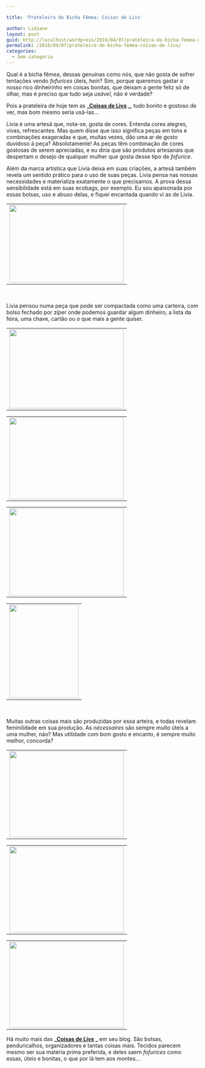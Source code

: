 ```yaml
---

title: 'Prateleira do Bicha Fêmea: Coisas de Livs'

author: Lidiane
layout: post
guid: http://localhost/wordpress/2010/04/07/prateleira-do-bicha-femea-coisas-de-livs/
permalink: /2010/04/07/prateleira-do-bicha-femea-coisas-de-livs/
categories:
  - Sem categoria
---
```

Qual é a bicha fêmea, dessas genuínas como nós, que não gosta de sofrer tentações vendo _fofurices_ úteis, _hein_? Sim, porque queremos gastar o nosso rico dinheirinho em coisas bonitas, que deixam a gente feliz só de olhar, mas é preciso que tudo seja _usável_, não é verdade?

Pois a prateleira de hoje tem as **_[Coisas de Livs](http://coisasdelivs.blogspot.com/) _**, tudo bonito e gostoso de ver, mas bom mesmo seria usá-las…

<!--more-->

Livia é uma artesã que, nota-se, gosta de cores. Entenda cores alegres, vivas, refrescantes. Mas quem disse que isso significa peças em tons e combinações exageradas e que, muitas vezes, dão uma ar de gosto duvidoso á peça? Absolutamente! As peças têm combinação de cores gostosas de serem apreciadas, e eu diria que são produtos artesanais que despertam o desejo de qualquer mulher que gosta desse tipo de _fofurice_.

Além da marca artística que Livia deixa em suas criações, a artesã também revela um sentido prático para o uso de suas peças. Livia pensa nas nossas necessidades e materializa exatamente o que precisamos. A prova dessa sensibilidade está em suas ecobags, por exemplo. Eu sou apaixonada por essas bolsas, uso e abuso delas, e fiquei encantada quando vi as de Livia.

<table align="center">
  <tr>
    <td>
      <a href="http://www.trololodemulher.com.br/blog/wp-content/uploads/2010/02/ecobags1.jpg"><img class="aligncenter size-medium wp-image-4344" title="ecobags" src="http://www.trololodemulher.com.br/blog/wp-content/uploads/2010/02/ecobags1-300x203.jpg" alt="" width="300" height="203" /></a>
    </td>
  </tr>
</table>

 

Livia pensou numa peça que pode ser compactada como uma carteira, com bolso fechado por zíper onde podemos guardar algum dinheiro, a lista da feira, uma chave, cartão ou o que mais a gente quiser.

<table align="center">
  <tr>
    <td>
      <a href="http://www.trololodemulher.com.br/blog/wp-content/uploads/2010/02/ecobag-frente.jpg"><img class="aligncenter size-medium wp-image-4342" title="ecobag frente" src="http://www.trololodemulher.com.br/blog/wp-content/uploads/2010/02/ecobag-frente-300x207.jpg" alt="" width="300" height="207" /></a>
    </td>
  </tr>
</table>

<table align="center">
  <tr>
    <td>
      <a href="http://www.trololodemulher.com.br/blog/wp-content/uploads/2010/02/ecobag-blso-ziper.jpg"><img class="aligncenter size-medium wp-image-4341" title="ecobag blso ziper" src="http://www.trololodemulher.com.br/blog/wp-content/uploads/2010/02/ecobag-blso-ziper-300x213.jpg" alt="" width="300" height="213" /></a>
    </td>
  </tr>
</table>

<table align="center">
  <tr>
    <td>
      <a href="http://www.trololodemulher.com.br/blog/wp-content/uploads/2010/02/ecobag-ziper-abero.jpg"><img class="aligncenter size-medium wp-image-4343" title="ecobag zíper abero" src="http://www.trololodemulher.com.br/blog/wp-content/uploads/2010/02/ecobag-ziper-abero-300x228.jpg" alt="" width="300" height="228" /></a>
    </td>
  </tr>
</table>

<table align="center">
  <tr>
    <td>
      <a href="http://www.trololodemulher.com.br/blog/wp-content/uploads/2010/02/ecobag-aberta.jpg"><img class="aligncenter size-full wp-image-4340" title="ecobag aberta" src="http://www.trololodemulher.com.br/blog/wp-content/uploads/2010/02/ecobag-aberta.jpg" alt="" width="181" height="244" /></a>
    </td>
  </tr>
</table>

 

Muitas outras coisas mais são produzidas por essa arteira, e todas revelam feminilidade em sua produção. As _nécessaires_ são sempre muito úteis a uma mulher, não? Mas utilidade com bom gosto e encanto, é sempre muito melhor, concorda?

<table align="center">
  <tr>
    <td>
      <a href="http://www.trololodemulher.com.br/blog/wp-content/uploads/2010/02/necessaires.jpg"><img class="aligncenter size-medium wp-image-4347" title="nécessaires" src="http://www.trololodemulher.com.br/blog/wp-content/uploads/2010/02/necessaires-300x225.jpg" alt="" width="300" height="225" /></a>
    </td>
  </tr>
</table>

<table align="center">
  <tr>
    <td>
      <a href="http://www.trololodemulher.com.br/blog/wp-content/uploads/2010/02/necessaire-conjunto.jpg"><img class="aligncenter size-medium wp-image-4346" title="nécessaire conjunto" src="http://www.trololodemulher.com.br/blog/wp-content/uploads/2010/02/necessaire-conjunto-300x225.jpg" alt="" width="300" height="225" /></a>
    </td>
  </tr>
</table>

<table align="center">
  <tr>
    <td>
      <a href="http://www.trololodemulher.com.br/blog/wp-content/uploads/2010/02/necessaire-com-penduricalho.jpg"><img class="aligncenter size-medium wp-image-4345" title="nécessaire com penduricalho" src="http://www.trololodemulher.com.br/blog/wp-content/uploads/2010/02/necessaire-com-penduricalho-300x225.jpg" alt="" width="300" height="225" /></a>
    </td>
  </tr>
</table>

Há muito mais das **_[Coisas de Livs](http://coisasdelivs.blogspot.com/) _** em seu blog. São bolsas, penduricalhos, organizadores e tantas coisas mais. Tecidos parecem mesmo ser sua matéria prima preferida, e deles saem _fofurices_ como essas, úteis e bonitas, o que por lá tem aos montes…